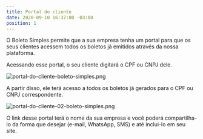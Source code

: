 ```yaml
---
title: Portal do cliente
date: 2020-09-10 16:37:00 -03:00
position: 1
---
```


O Boleto Simples permite que a sua empresa tenha um portal para que os seus clientes acessem todos os boletos já emitidos através da nossa plataforma.

Acessando esse portal, o seu cliente digitará o CPF ou CNPJ dele.

![portal-do-cliente-boleto-simples.png](/uploads/portal-do-cliente-boleto-simples.png)

A partir disso, ele terá acesso a todos os boletos já gerados para o CPF ou CNPJ correspondente.

![portal-do-cliente-02-boleto-simples.png](/uploads/portal-do-cliente-02-boleto-simples.png)

O link desse portal terá o nome da sua empresa e você poderá compartilha-lo da forma que desejar (e-mail, WhatsApp, SMS) e até inclui-lo em seu site.